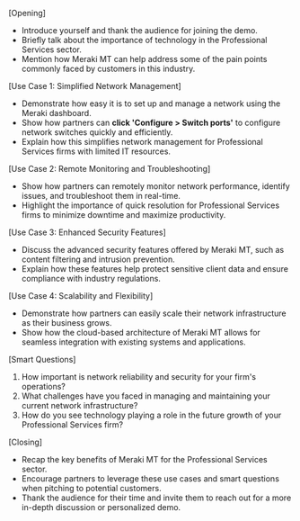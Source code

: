 [Opening]

- Introduce yourself and thank the audience for joining the demo.
- Briefly talk about the importance of technology in the Professional Services sector.
- Mention how Meraki MT can help address some of the pain points commonly faced by customers in this industry.

[Use Case 1: Simplified Network Management]

- Demonstrate how easy it is to set up and manage a network using the Meraki dashboard.
- Show how partners can **click 'Configure > Switch ports'** to configure network switches quickly and efficiently.
- Explain how this simplifies network management for Professional Services firms with limited IT resources.

[Use Case 2: Remote Monitoring and Troubleshooting]

- Show how partners can remotely monitor network performance, identify issues, and troubleshoot them in real-time.
- Highlight the importance of quick resolution for Professional Services firms to minimize downtime and maximize productivity.

[Use Case 3: Enhanced Security Features]

- Discuss the advanced security features offered by Meraki MT, such as content filtering and intrusion prevention.
- Explain how these features help protect sensitive client data and ensure compliance with industry regulations.

[Use Case 4: Scalability and Flexibility]

- Demonstrate how partners can easily scale their network infrastructure as their business grows.
- Show how the cloud-based architecture of Meraki MT allows for seamless integration with existing systems and applications.

[Smart Questions]

1. How important is network reliability and security for your firm's operations?
2. What challenges have you faced in managing and maintaining your current network infrastructure?
3. How do you see technology playing a role in the future growth of your Professional Services firm?

[Closing]

- Recap the key benefits of Meraki MT for the Professional Services sector.
- Encourage partners to leverage these use cases and smart questions when pitching to potential customers.
- Thank the audience for their time and invite them to reach out for a more in-depth discussion or personalized demo.